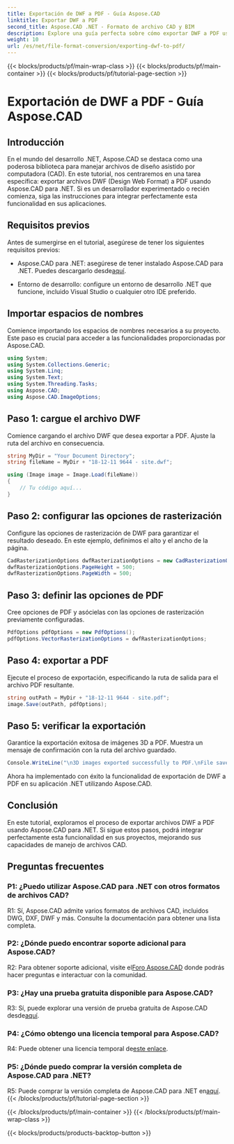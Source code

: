 ```yaml
---
title: Exportación de DWF a PDF - Guía Aspose.CAD
linktitle: Exportar DWF a PDF
second_title: Aspose.CAD .NET - Formato de archivo CAD y BIM
description: Explore una guía perfecta sobre cómo exportar DWF a PDF usando Aspose.CAD para .NET. Mejore sus capacidades de manejo de archivos CAD sin esfuerzo.
weight: 10
url: /es/net/file-format-conversion/exporting-dwf-to-pdf/
---
```


{{< blocks/products/pf/main-wrap-class >}}
{{< blocks/products/pf/main-container >}}
{{< blocks/products/pf/tutorial-page-section >}}

# Exportación de DWF a PDF - Guía Aspose.CAD

## Introducción

En el mundo del desarrollo .NET, Aspose.CAD se destaca como una poderosa biblioteca para manejar archivos de diseño asistido por computadora (CAD). En este tutorial, nos centraremos en una tarea específica: exportar archivos DWF (Design Web Format) a PDF usando Aspose.CAD para .NET. Si es un desarrollador experimentado o recién comienza, siga las instrucciones para integrar perfectamente esta funcionalidad en sus aplicaciones.

## Requisitos previos

Antes de sumergirse en el tutorial, asegúrese de tener los siguientes requisitos previos:

-  Aspose.CAD para .NET: asegúrese de tener instalado Aspose.CAD para .NET. Puedes descargarlo desde[aquí](https://releases.aspose.com/cad/net/).

- Entorno de desarrollo: configure un entorno de desarrollo .NET que funcione, incluido Visual Studio o cualquier otro IDE preferido.

## Importar espacios de nombres

Comience importando los espacios de nombres necesarios a su proyecto. Este paso es crucial para acceder a las funcionalidades proporcionadas por Aspose.CAD.

```csharp
using System;
using System.Collections.Generic;
using System.Linq;
using System.Text;
using System.Threading.Tasks;
using Aspose.CAD;
using Aspose.CAD.ImageOptions;
```

## Paso 1: cargue el archivo DWF

Comience cargando el archivo DWF que desea exportar a PDF. Ajuste la ruta del archivo en consecuencia.

```csharp
string MyDir = "Your Document Directory";
string fileName = MyDir + "18-12-11 9644 - site.dwf";

using (Image image = Image.Load(fileName))
{
    // Tu código aquí...
}
```

## Paso 2: configurar las opciones de rasterización

Configure las opciones de rasterización de DWF para garantizar el resultado deseado. En este ejemplo, definimos el alto y el ancho de la página.

```csharp
CadRasterizationOptions dwfRasterizationOptions = new CadRasterizationOptions();
dwfRasterizationOptions.PageHeight = 500;
dwfRasterizationOptions.PageWidth = 500;
```

## Paso 3: definir las opciones de PDF

Cree opciones de PDF y asócielas con las opciones de rasterización previamente configuradas.

```csharp
PdfOptions pdfOptions = new PdfOptions();
pdfOptions.VectorRasterizationOptions = dwfRasterizationOptions;
```

## Paso 4: exportar a PDF

Ejecute el proceso de exportación, especificando la ruta de salida para el archivo PDF resultante.

```csharp
string outPath = MyDir + "18-12-11 9644 - site.pdf";
image.Save(outPath, pdfOptions);
```

## Paso 5: verificar la exportación

Garantice la exportación exitosa de imágenes 3D a PDF. Muestra un mensaje de confirmación con la ruta del archivo guardado.

```csharp
Console.WriteLine("\n3D images exported successfully to PDF.\nFile saved at " + MyDir);
```

Ahora ha implementado con éxito la funcionalidad de exportación de DWF a PDF en su aplicación .NET utilizando Aspose.CAD.

## Conclusión

En este tutorial, exploramos el proceso de exportar archivos DWF a PDF usando Aspose.CAD para .NET. Si sigue estos pasos, podrá integrar perfectamente esta funcionalidad en sus proyectos, mejorando sus capacidades de manejo de archivos CAD.

## Preguntas frecuentes

### P1: ¿Puedo utilizar Aspose.CAD para .NET con otros formatos de archivos CAD?

R1: Sí, Aspose.CAD admite varios formatos de archivos CAD, incluidos DWG, DXF, DWF y más. Consulte la documentación para obtener una lista completa.

### P2: ¿Dónde puedo encontrar soporte adicional para Aspose.CAD?

 R2: Para obtener soporte adicional, visite el[Foro Aspose.CAD](https://forum.aspose.com/c/cad/19) donde podrás hacer preguntas e interactuar con la comunidad.

### P3: ¿Hay una prueba gratuita disponible para Aspose.CAD?

 R3: Sí, puede explorar una versión de prueba gratuita de Aspose.CAD desde[aquí](https://releases.aspose.com/).

### P4: ¿Cómo obtengo una licencia temporal para Aspose.CAD?

 R4: Puede obtener una licencia temporal de[este enlace](https://purchase.aspose.com/temporary-license/).

### P5: ¿Dónde puedo comprar la versión completa de Aspose.CAD para .NET?

 R5: Puede comprar la versión completa de Aspose.CAD para .NET en[aquí](https://purchase.aspose.com/buy).
{{< /blocks/products/pf/tutorial-page-section >}}

{{< /blocks/products/pf/main-container >}}
{{< /blocks/products/pf/main-wrap-class >}}

{{< blocks/products/products-backtop-button >}}
